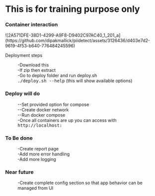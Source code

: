 <h1>This is for training purpose only </h1>


<h3>Container interaction</h3> 
![2A571DFE-38D1-4299-A9F8-D9402C97AC40_1_201_a](https://github.com/dipakmallick/piidetect/assets/3126436/d403e7d2-9619-4f53-b640-776484245596)


<dl>Deployment steps</dl> 
<dd>-Download this </dd>
<dd>-If zip then extract</dd> 
<dd>-Go to deploy folder and run deploy.sh</dd> 
<dd><kbd>./deploy.sh --help</kbd> (this will show available options)</dd>
<div>
<h3>Deploy will do</h3> 
<dd>--Set provided option for compose</dd> 
<dd>--Create docker network</dd> 
<dd>--Run docker compose</dd> 
<dd>-Once all containers are up you can access with <kbd>http://localhost:<port></port></kbd></dd>
</div>
<div>
<h3>To Be done</h3> 
<dd>-Create report page</dd> 
<dd>-Add more error handling</dd> 
<dd>-Add more logging</dd>
</div>
<div>
<h3>Near future</h3> 
<dd>-Create complete config section so that app behavior can be managed from UI</dd>
</div>
